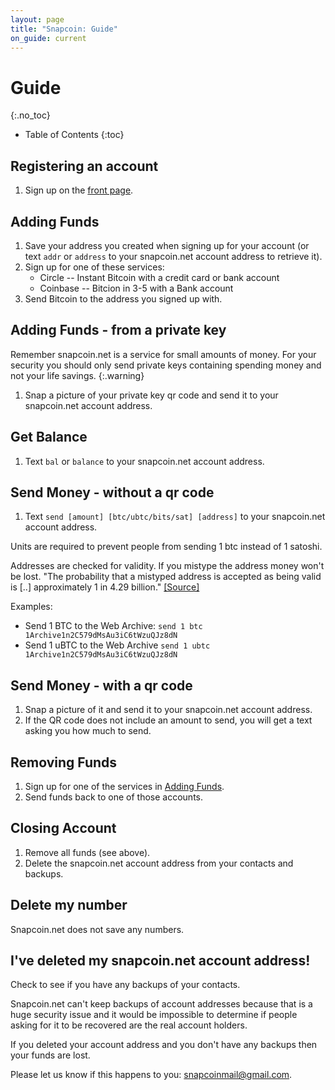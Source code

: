 ```yaml
---
layout: page
title: "Snapcoin: Guide"
on_guide: current
---
```


Guide
=====
{:.no_toc}

* Table of Contents
{:toc}

Registering an account
----------------------

1. Sign up on the [front page](index.html#register).

Adding Funds
------------

1. Save your address you created when signing up for your account
   (or text `addr` or `address` to your snapcoin.net account address to retrieve it).
2. Sign up for one of these services:
    * Circle -- Instant Bitcoin with a credit card or bank account
    * Coinbase -- Bitcion in 3-5 with a Bank account
3. Send Bitcoin to the address you signed up with.

Adding Funds - from a private key
---------------------------------

<i class="fa fa-exclamation-triangle"></i>
Remember snapcoin.net is a service for small amounts of money.
For your security you should only send private keys
containing spending money and not your life savings.
{:.warning}


1. Snap a picture of your private key qr code
   and send it to your snapcoin.net account address.

Get Balance
-----------

1. Text `bal` or `balance` to your snapcoin.net account address.


Send Money - without a qr code
-------------------------

1. Text `send [amount] [btc/ubtc/bits/sat] [address]` to your snapcoin.net account address.

Units are required to prevent people from sending 1 btc instead of 1 satoshi.

Addresses are checked for validity. If you mistype the address money won't be lost.
"The probability that a mistyped address is accepted as being valid is [..] approximately 1 in 4.29 billion."
[[Source]](https://en.bitcoin.it/wiki/Address#Addresses_are_case_sensitive_and_exact)

Examples:

- Send 1 BTC to the Web Archive: `send 1 btc 1Archive1n2C579dMsAu3iC6tWzuQJz8dN`
- Send 1 uBTC to the Web Archive `send 1 ubtc 1Archive1n2C579dMsAu3iC6tWzuQJz8dN`

Send Money - with a qr code
---------------------------

1. Snap a picture of it and send it to your snapcoin.net account address.
2. If the QR code does not include an amount to send, you will get a text asking you how much to send.

Removing Funds
--------------

1. Sign up for one of the services in [Adding Funds](#adding-funds).
2. Send funds back to one of those accounts.

Closing Account
---------------

1. Remove all funds (see above).
2. Delete the snapcoin.net account address from your contacts and backups.

Delete my number
----------------

Snapcoin.net does not save any numbers.

I've deleted my snapcoin.net account address!
---------------------------------------------

Check to see if you have any backups of your contacts.

Snapcoin.net can't keep backups of account addresses because
that is a huge security issue and it would be impossible to
determine if people asking for it to be recovered are the real
account holders.

If you deleted your account address and you don't have any backups
then your funds are lost.

Please let us know if this happens to you: <snapcoinmail@gmail.com>.
